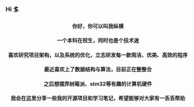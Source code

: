 ### Hi :surfer:

<h4 align="center">你好，你可以叫我纵横</h4>
<h4 align="center">一个本科在校生，同时也是个技术迷</h4>
<h4 align="center">喜欢研究项目架构，以及系统的优化，立志研发每一款简洁、优美、高效的程序</h4>
<h4 align="center">最近喜欢上了数据结构与算法，目前正在整整合</h4>
<h4 align="center">之后想摆弄树莓派、stm32等有趣的计算机硬件</h4>
<h4 align="center">我会在这里分享一些我的开源项目和学习笔记，希望能够对大家有一丢丢帮助</h4>



<!---
kyrian330/kyrian330 is a ✨ special ✨ repository because its `README.md` (this file) appears on your GitHub profile.
You can click the Preview link to take a look at your changes.
--->
